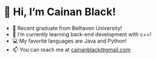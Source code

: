# 👋 Hi, I’m Cainan Black!
- 📖 Recent graduate from Belhaven University!
- 🌱 I’m currently learning back-end development with c++!
- 💻 My favorite languages are Java and Python!
- 📫 You can reach me at cainanblack@gmail.com
